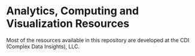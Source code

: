 # Analytics, Computing and Visualization Resources

Most of the resources available in this repository are developed at the CDI (Complex Data Insights), LLC.




